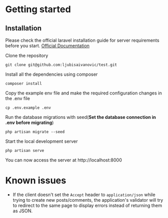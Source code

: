 
# Getting started

## Installation

Please check the official laravel installation guide for server requirements before you start. [Official Documentation](https://laravel.com/docs/9.x/installation)


Clone the repository

    git clone git@github.com:ljubisaivanovic/test.git

Install all the dependencies using composer

    composer install

Copy the example env file and make the required configuration changes in the .env file

    cp .env.example .env

Run the database migrations with seed(**Set the database connection in .env before migrating**)

    php artisan migrate --seed

Start the local development server

    php artisan serve

You can now access the server at http://localhost:8000

# Known issues

- If the client doesn't set the `Accept` header to `application/json` while trying to create new posts/comments, the application's validator will try to redirect to the same page to display errors instead of returning them as JSON.
